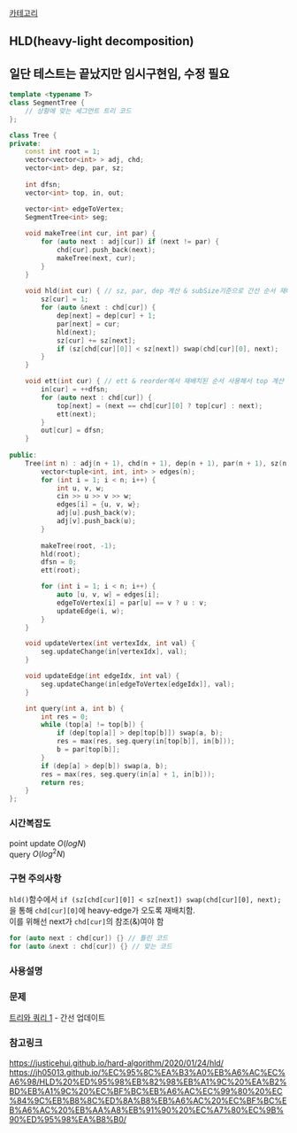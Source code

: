 [카테고리](/README.md)
## HLD(heavy-light decomposition)
## 일단 테스트는 끝났지만 임시구현임, 수정 필요
```cpp
template <typename T>
class SegmentTree {
    // 상황에 맞는 세그먼트 트리 코드
};

class Tree {
private:
    const int root = 1;
    vector<vector<int> > adj, chd;
    vector<int> dep, par, sz;
    
    int dfsn;
    vector<int> top, in, out;

    vector<int> edgeToVertex;
    SegmentTree<int> seg;
    
    void makeTree(int cur, int par) {
        for (auto next : adj[cur]) if (next != par) {
            chd[cur].push_back(next);
            makeTree(next, cur);
        }
    }
    
    void hld(int cur) { // sz, par, dep 계산 & subSize기준으로 간선 순서 재배치
        sz[cur] = 1;
        for (auto &next : chd[cur]) {
            dep[next] = dep[cur] + 1;
            par[next] = cur;
            hld(next);
            sz[cur] += sz[next];
            if (sz[chd[cur][0]] < sz[next]) swap(chd[cur][0], next);
        }
    }

    void ett(int cur) { // ett & reorder에서 재배치된 순서 사용해서 top 계산
        in[cur] = ++dfsn;
        for (auto next : chd[cur]) {
            top[next] = (next == chd[cur][0] ? top[cur] : next);
            ett(next);
        }
        out[cur] = dfsn;
    }
    
public:
    Tree(int n) : adj(n + 1), chd(n + 1), dep(n + 1), par(n + 1), sz(n + 1), top(n + 1), in(n + 1), out(n + 1), edgeToVertex(n + 1), seg(n) {
        vector<tuple<int, int, int> > edges(n);
        for (int i = 1; i < n; i++) {
            int u, v, w;
            cin >> u >> v >> w;
            edges[i] = {u, v, w};
            adj[u].push_back(v);
            adj[v].push_back(u);
        }
        
        makeTree(root, -1);
        hld(root);
        dfsn = 0;
        ett(root);

        for (int i = 1; i < n; i++) {
            auto [u, v, w] = edges[i];
            edgeToVertex[i] = par[u] == v ? u : v;
            updateEdge(i, w);
        }
    }

    void updateVertex(int vertexIdx, int val) {
        seg.updateChange(in[vertexIdx], val);
    }

    void updateEdge(int edgeIdx, int val) {
        seg.updateChange(in[edgeToVertex[edgeIdx]], val);
    }

    int query(int a, int b) {
        int res = 0;
        while (top[a] != top[b]) {
            if (dep[top[a]] > dep[top[b]]) swap(a, b);
            res = max(res, seg.query(in[top[b]], in[b]));
            b = par[top[b]];
        }
        if (dep[a] > dep[b]) swap(a, b);
        res = max(res, seg.query(in[a] + 1, in[b]));
        return res;
    }
};
```
### 시간복잡도
point update $O(logN)$   
query $O(log^2{N})$   

### 구현 주의사항
`hld()`함수에서 `if (sz[chd[cur][0]] < sz[next]) swap(chd[cur][0], next);`을 통해 `chd[cur][0]`에 heavy-edge가 오도록 재배치함.   
이를 위해선 next가 `chd[cur]`의 참조(&)여야 함   
```cpp
for (auto next : chd[cur]) {} // 틀린 코드
for (auto &next : chd[cur]) {} // 맞는 코드
```

### 사용설명


### 문제
[트리와 쿼리 1](https://www.acmicpc.net/problem/13510) - 간선 업데이트   

### 참고링크
https://justicehui.github.io/hard-algorithm/2020/01/24/hld/   
https://jh05013.github.io/%EC%95%8C%EA%B3%A0%EB%A6%AC%EC%A6%98/HLD%20%ED%95%98%EB%82%98%EB%A1%9C%20%EA%B2%BD%EB%A1%9C%20%EC%BF%BC%EB%A6%AC%EC%99%80%20%EC%84%9C%EB%B8%8C%ED%8A%B8%EB%A6%AC%20%EC%BF%BC%EB%A6%AC%20%EB%AA%A8%EB%91%90%20%EC%A7%80%EC%9B%90%ED%95%98%EA%B8%B0/   